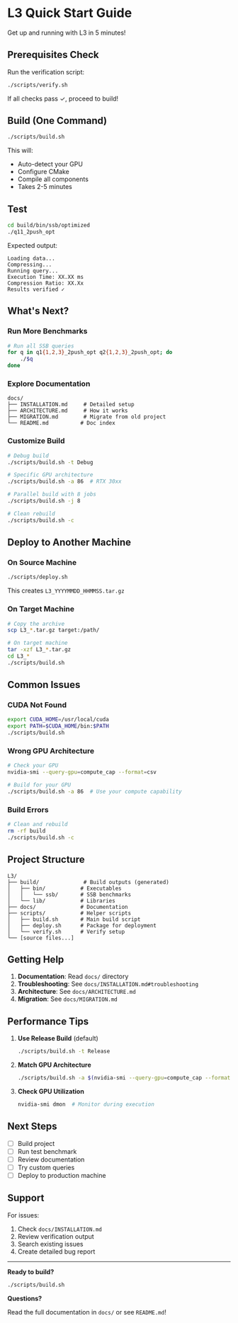 # L3 Quick Start Guide

Get up and running with L3 in 5 minutes!

## Prerequisites Check

Run the verification script:

```bash
./scripts/verify.sh
```

If all checks pass ✓, proceed to build!

## Build (One Command)

```bash
./scripts/build.sh
```

This will:
- Auto-detect your GPU
- Configure CMake
- Compile all components
- Takes 2-5 minutes

## Test

```bash
cd build/bin/ssb/optimized
./q11_2push_opt
```

Expected output:
```
Loading data...
Compressing...
Running query...
Execution Time: XX.XX ms
Compression Ratio: XX.Xx
Results verified ✓
```

## What's Next?

### Run More Benchmarks

```bash
# Run all SSB queries
for q in q1{1,2,3}_2push_opt q2{1,2,3}_2push_opt; do
    ./$q
done
```

### Explore Documentation

```
docs/
├── INSTALLATION.md     # Detailed setup
├── ARCHITECTURE.md     # How it works
├── MIGRATION.md        # Migrate from old project
└── README.md          # Doc index
```

### Customize Build

```bash
# Debug build
./scripts/build.sh -t Debug

# Specific GPU architecture
./scripts/build.sh -a 86  # RTX 30xx

# Parallel build with 8 jobs
./scripts/build.sh -j 8

# Clean rebuild
./scripts/build.sh -c
```

## Deploy to Another Machine

### On Source Machine

```bash
./scripts/deploy.sh
```

This creates `L3_YYYYMMDD_HHMMSS.tar.gz`

### On Target Machine

```bash
# Copy the archive
scp L3_*.tar.gz target:/path/

# On target machine
tar -xzf L3_*.tar.gz
cd L3_*
./scripts/build.sh
```

## Common Issues

### CUDA Not Found
```bash
export CUDA_HOME=/usr/local/cuda
export PATH=$CUDA_HOME/bin:$PATH
./scripts/build.sh
```

### Wrong GPU Architecture
```bash
# Check your GPU
nvidia-smi --query-gpu=compute_cap --format=csv

# Build for your GPU
./scripts/build.sh -a 86  # Use your compute capability
```

### Build Errors
```bash
# Clean and rebuild
rm -rf build
./scripts/build.sh -c
```

## Project Structure

```
L3/
├── build/              # Build outputs (generated)
│   ├── bin/           # Executables
│   │   └── ssb/       # SSB benchmarks
│   └── lib/           # Libraries
├── docs/              # Documentation
├── scripts/           # Helper scripts
│   ├── build.sh       # Main build script
│   ├── deploy.sh      # Package for deployment
│   └── verify.sh      # Verify setup
└── [source files...]
```

## Getting Help

1. **Documentation**: Read `docs/` directory
2. **Troubleshooting**: See `docs/INSTALLATION.md#troubleshooting`
3. **Architecture**: See `docs/ARCHITECTURE.md`
4. **Migration**: See `docs/MIGRATION.md`

## Performance Tips

1. **Use Release Build** (default)
   ```bash
   ./scripts/build.sh -t Release
   ```

2. **Match GPU Architecture**
   ```bash
   ./scripts/build.sh -a $(nvidia-smi --query-gpu=compute_cap --format=csv,noheader | tr -d '.')
   ```

3. **Check GPU Utilization**
   ```bash
   nvidia-smi dmon  # Monitor during execution
   ```

## Next Steps

- [ ] Build project
- [ ] Run test benchmark
- [ ] Review documentation
- [ ] Try custom queries
- [ ] Deploy to production machine

## Support

For issues:
1. Check `docs/INSTALLATION.md`
2. Review verification output
3. Search existing issues
4. Create detailed bug report

---

**Ready to build?**

```bash
./scripts/build.sh
```

**Questions?**

Read the full documentation in `docs/` or see `README.md`!
